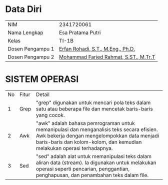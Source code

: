 # Data Diri

|  |  |
|--|--|
| NIM | 2341720061 |
| Nama Lengkap | Esa Pratama Putri |
| Kelas | TI-1B |
| Dosen Pengampu 1| [Erfan Rohadi, S.T., M.Eng., Ph.D.](https://github.com/mrhmt80) |
| Dosen Pengampu 2| [Mohammad Faried Rahmat, S.ST., M.Tr.T](https://github.com/mrhmt80) |

# SISTEM OPERASI
|  |  |  |
|--|--|--|
| No | Fitur | Detail |
| 1 | Grep | "grep" digunakan untuk mencari pola teks dalam satu atau beberapa file dan mencetak baris-baris yang cocok. |
| 2 | Awk | "awk" adalah bahasa pemrograman untuk memanipulasi dan menganalisis teks secara efisien. Awk bekerja dengan mengelompokkan data menjadi baris-baris dan kolom-kolom, dan kemudian melakukan operasi terhadapnya. |
| 3 | Sed | "sed" adalah alat untuk memanipulasi teks dalam aliran data (stream). Ia digunakan untuk melakukan operasi seperti pencarian, penggantian, penghapusan, dan penambahan teks dalam file. |